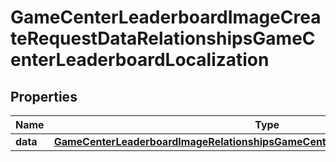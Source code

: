 

# GameCenterLeaderboardImageCreateRequestDataRelationshipsGameCenterLeaderboardLocalization


## Properties

| Name | Type | Description | Notes |
|------------ | ------------- | ------------- | -------------|
|**data** | [**GameCenterLeaderboardImageRelationshipsGameCenterLeaderboardLocalizationData**](GameCenterLeaderboardImageRelationshipsGameCenterLeaderboardLocalizationData.md) |  |  |



